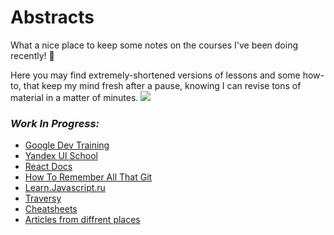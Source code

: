 # Abstracts

What a nice place to keep some notes on the courses I've been doing recently!  🍺

Here you may find extremely-shortened versions of lessons and some how-to, that keep my mind fresh after a pause, knowing I can revise tons of material in a matter of minutes.
![](https://media.giphy.com/media/NFA61GS9qKZ68/giphy.gif)

### *Work In Progress:*

* [Google Dev Training](https://github.com/Betra/Course-Abstract/tree/master/Google%20Developers%20Training)
* [Yandex UI School](https://github.com/Betra/Course-Abstract/tree/master/Yandex%20UI%20School)
* [React Docs](https://github.com/Betra/Course-Abstract/tree/master/React)
* [How To Remember All That Git](https://github.com/Betra/Course-Abstract/blob/master/How%20To/How-To-Github.md)
* [Learn.Javascript.ru](https://github.com/Betra/Course-Abstract/tree/master/Learn%20Javascript)
* [Traversy](https://github.com/Betra/Course-Abstract/tree/master/Traversy)
* [Cheatsheets](https://github.com/Betra/Course-Abstract/tree/master/Cheatsheet)
* [Articles from diffrent places](https://github.com/Betra/Course-Abstract/tree/master/Articles)

